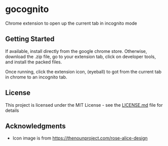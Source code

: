 # gocognito

Chrome extension to open up the current tab in incognito mode

## Getting Started
If available, install directly from the google chrome store.
Otherwise, download the .zip file, go to your extension tab, click on developer tools, and install the packed files.

Once running, click the extension icon, (eyeball) to got from the current tab in chrome to an incognito tab.

## License

This project is licensed under the MIT License - see the [LICENSE.md](LICENSE.md) file for details

## Acknowledgments

* Icon image is from https://thenounproject.com/rose-alice-design
